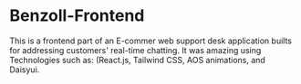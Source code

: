 # Benzoll-Frontend
This is a frontend part of an E-commer web support desk application builts for addressing customers' real-time chatting. It was amazing using Technologies such as: (React.js, Tailwind CSS, AOS animations, and Daisyui.
